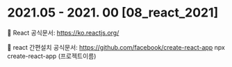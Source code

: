 # 2021.05 - 2021. 00 [08_react_2021]

💙 React 공식문서: https://ko.reactjs.org/

💙 react 간편설치
공식문서: https://github.com/facebook/create-react-app
npx create-react-app (프로젝트이름)
